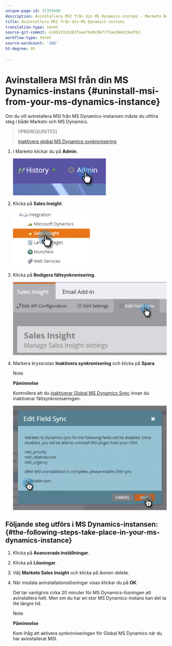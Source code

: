 ```yaml
---
unique-page-id: 37355600
description: Avinstallera MSI från din MS Dynamics-instans - Marketo Docs - produktdokumentation
title: Avinstallera MSI från din MS Dynamics-instans
translation-type: tm+mt
source-git-commit: e149133a5383faaef5e9c9b7775ae36e633ed7b1
workflow-type: tm+mt
source-wordcount: '168'
ht-degree: 0%

---
```



# Avinstallera MSI från din MS Dynamics-instans {#uninstall-msi-from-your-ms-dynamics-instance}

Om du vill avinstallera MSI från MS Dynamics-instansen måste du utföra steg i både Marketo och MS Dynamics.

>[!PREREQUISITES]
>
>[Inaktivera global MS Dynamics-synkronisering](http://docs.marketo.com/x/TAA6Ag)

1. I Marketo klickar du på **Admin**.

   ![](assets/one-1.png)

1. Klicka på **Sales Insight**.

   ![](assets/six.png)

1. Klicka på **Redigera fältsynkronisering**.

   ![](assets/seven.png)

1. Markera kryssrutan **Inaktivera synkronisering** och klicka på **Spara**.

   >[!NOTE]
   >
   >**Påminnelse**
   >
   >
   >Kontrollera att du [inaktiverar Global MS Dynamics Sync](http://docs.marketo.com/x/TAA6Ag) innan du inaktiverar fältsynkroniseringen.

   ![](assets/eight.png)

## Följande steg utförs i MS Dynamics-instansen: {#the-following-steps-take-place-in-your-ms-dynamics-instance}

1. Klicka på **Avancerade inställningar**.
1. Klicka på **Lösningar**.
1. Välj **Marketo Sales Insight** och klicka på ikonen delete.
1. När modala avinstallationslösningar visas klickar du på **OK**.

   Det tar vanligtvis cirka 20 minuter för MS Dynamics-lösningen att avinstallera helt. Men om du har en stor MS Dynamics-instans kan det ta lite längre tid.

   >[!NOTE]
   >
   >**Påminnelse**
   >
   >
   >Kom ihåg att aktivera synkroniseringen för Global MS Dynamics när du har avinstallerat MSI.

